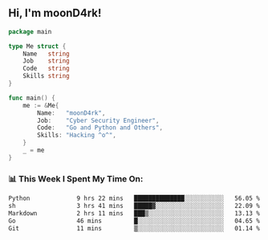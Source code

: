 <h2> Hi, I'm moonD4rk!</h2>

```go
package main

type Me struct {
	Name   string
	Job    string
	Code   string
	Skills string
}

func main() {
	me := &Me{
		Name:   "moonD4rk",
		Job:    "Cyber Security Engineer",
		Code:   "Go and Python and Others",
		Skills: "Hacking ^o^",
	}
	_ = me
}
```

<h3>📊 This Week I Spent My Time On:</h3>
<!-- <img align='right' src="https://github-readme-stats.vercel.app/api?username=moond4rk&show_icons=true&theme=radical", width="300" height="150"> -->

<!--START_SECTION:waka-->

```txt
Python             9 hrs 22 mins   ██████████████░░░░░░░░░░░   56.05 %
sh                 3 hrs 41 mins   █████▓░░░░░░░░░░░░░░░░░░░   22.09 %
Markdown           2 hrs 11 mins   ███▒░░░░░░░░░░░░░░░░░░░░░   13.13 %
Go                 46 mins         █░░░░░░░░░░░░░░░░░░░░░░░░   04.65 %
Git                11 mins         ▒░░░░░░░░░░░░░░░░░░░░░░░░   01.14 %
```

<!--END_SECTION:waka-->

